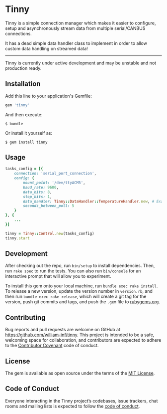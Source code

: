 # Tinny

Tinny is a simple connection manager which makes it easier to configure, setup and asynchronously stream data from multiple serial/CANBUS connections.

It has a dead simple data handler class to implement in order to allow custom data handling on streamed data!

----

Tinny is currently under active development and may be unstable and not production ready.

## Installation

Add this line to your application's Gemfile:

```ruby
gem 'tinny'
```

And then execute:

    $ bundle

Or install it yourself as:

    $ gem install tinny

## Usage

```ruby
tasks_config = [{
    connection: 'serial_port_connection',
    config: {
        mount_point: '/dev/ttyACM5',
        baud_rate: 9600,
        data_bits: 8,
        stop_bits: 1,
        data_handler: Tinny::DataHandler::TemperatureHandler.new, # Example data handler
        seconds_between_poll: 5
    }
}, {
    ...
}]

tinny = Tinny::Control.new(tasks_config)
tinny.start
```


## Development

After checking out the repo, run `bin/setup` to install dependencies. Then, run `rake spec` to run the tests. You can also run `bin/console` for an interactive prompt that will allow you to experiment.

To install this gem onto your local machine, run `bundle exec rake install`. To release a new version, update the version number in `version.rb`, and then run `bundle exec rake release`, which will create a git tag for the version, push git commits and tags, and push the `.gem` file to [rubygems.org](https://rubygems.org).

## Contributing

Bug reports and pull requests are welcome on GitHub at https://github.com/william-inf/tinny. This project is intended to be a safe, welcoming space for collaboration, and contributors are expected to adhere to the [Contributor Covenant](http://contributor-covenant.org) code of conduct.

## License

The gem is available as open source under the terms of the [MIT License](https://opensource.org/licenses/MIT).

## Code of Conduct

Everyone interacting in the Tinny project’s codebases, issue trackers, chat rooms and mailing lists is expected to follow the [code of conduct](https://github.com/william-inf/tinny/blob/master/CODE_OF_CONDUCT.md).
